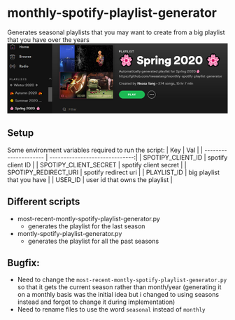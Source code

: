 # monthly-spotify-playlist-generator

Generates seasonal playlists that you may want to create from a big playlist that you have over the years
<img src="image.png" width="=20">


## Setup 
Some environment variables required to run the script:
| Key                   | Val                            | 
| --------------------- | ------------------------------:|
| SPOTIPY_CLIENT_ID     | spotify client ID              |
| SPOTIPY_CLIENT_SECRET | spotify client secret          |
| SPOTIPY_REDIRECT_URI  | spotify redirect uri           |
| PLAYLIST_ID           | big playlist that you have     |
| USER_ID               | user id that owns the playlist |


## Different scripts
* most-recent-montly-spotify-playlist-generator.py 
    * generates the playlist for the last season
* montly-spotify-playlist-generator.py 
    * generates the playlist for all the past seasons
    
    
## Bugfix:
* Need to change the `most-recent-montly-spotify-playlist-generator.py` so that it gets the current season rather than month/year (generating it on a monthly basis was the initial idea but i changed to using seasons instead and forgot to change it during implementation) 
* Need to rename files to use the word `seasonal` instead of `monthly`
